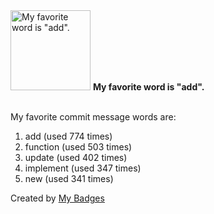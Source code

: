 <img src="https://my-badges.github.io/my-badges/favorite-word.png" alt="My favorite word is &quot;add&quot;." title="My favorite word is &quot;add&quot;." width="128">
<strong>My favorite word is &quot;add&quot;.</strong>
<br><br>

My favorite commit message words are:

1. add (used 774 times)
2. function (used 503 times)
3. update (used 402 times)
4. implement (used 347 times)
5. new (used 341 times)


Created by <a href="https://github.com/my-badges/my-badges">My Badges</a>
